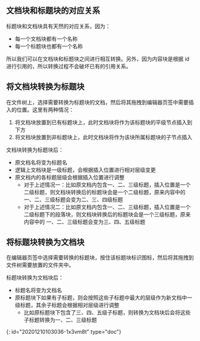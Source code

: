 ## 文档块和标题块的对应关系

标题块和文档块具有天然的对应关系，因为：

* 每一个文档块都有一个名称
* 每一个标题块也都有一个名称

所以我们可以在文档块和标题块之间进行相互转换。另外，因为内容块是根据 id 进行引用的，所以转换过程不会破坏已有的引用关系。

## 将文档块转换为标题块

在文件树上，选择需要转换为标题块的文档，然后将其拖拽到编辑器页签中需要插入的位置。这里有两种情况：

1. 将文档块放置到已有标题块上，此时文档块将作为该标题块的平级节点插入到下方
2. 将文档块放置到非标题块上，此时文档块将作为该块所属标题块的子节点插入

文档块转换为标题块后：

* 原文档名将变为标题名
* 逻辑上文档块是一级标题，会根据插入位置进行相对层级变更
* 原文档内的各标题层级会根据插入位置进行调整
  * 对于上述情况一：比如原文档内包含一、二、三级标题，插入位置是一个二级标题，则文档块转换后的标题块会是一个二级标题，原来内容中的一、二、三级标题会变为二、三、四级标题
  * 对于上述情况二：比如原文档内包含一、二、三级标题，插入位置是一个二级标题下的段落块，则文档块转换后的标题块会是一个三级标题，原来内容中的 一、二、三级标题会变为三、四、五级标题

## 将标题块转换为文档块

在编辑器页签中选择需要转换的标题块，按住该标题块标识图标，然后将其拖拽到文件树需要放置的文件夹中。

标题块转换为文档块后：

* 标题名将变为文档名
* 原标题块下如果有子标题，则会按照这些子标题中最大的层级作为新文档中一级标题，其余子标题会根据相对层级进行调整
  * 比如原标题块下包含了三、四、五级子标题，则转换为文档块后会将这些子标题转换为一、二、三级标题


{: id="20201210103036-1x3vm8t" type="doc"}
